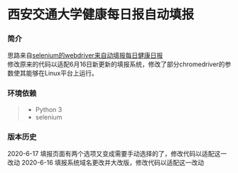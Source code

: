 西安交通大学健康每日报自动填报
===========================
### 简介
思路来自[selenium的webdriver来自动填报每日健康日报](https://gwyxjtu.github.io/2020/06/01/selenium%E7%9A%84webdriver%E6%9D%A5%E8%87%AA%E5%8A%A8%E5%A1%AB%E6%8A%A5%E6%AF%8F%E6%97%A5%E5%81%A5%E5%BA%B7%E6%97%A5%E6%8A%A5/)<br>
修改原来的代码以适配6月16日新更新的填报系统，修改了部分chromedriver的参数使其能够在Linux平台上运行。
### 环境依赖
>* Python 3<br>
>* selenium<br>
### 版本历史
2020-6-17 填报页面有两个选项又变成需要手动选择的了，修改代码以适配这一改动
2020-6-16 填报系统域名更改并大改版，修改代码以适配这一改动